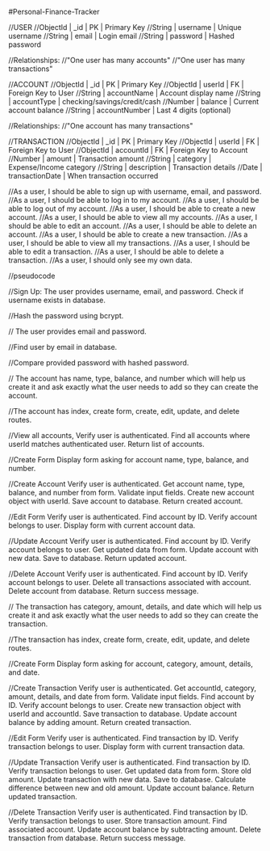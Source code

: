 #Personal-Finance-Tracker

//USER
//ObjectId | _id | PK | Primary Key
//String | username | Unique username
//String | email | Login email
//String | password | Hashed password

//Relationships:
//"One user has many accounts"
//"One user has many transactions"

//ACCOUNT
//ObjectId | _id | PK | Primary Key
//ObjectId | userId | FK | Foreign Key to User
//String | accountName | Account display name
//String | accountType | checking/savings/credit/cash
//Number | balance | Current account balance
//String | accountNumber | Last 4 digits (optional)

//Relationships:
//"One account has many transactions"


//TRANSACTION
//ObjectId | _id | PK | Primary Key
//ObjectId | userId | FK | Foreign Key to User
//ObjectId | accountId | FK | Foreign Key to Account
//Number | amount | Transaction amount
//String | category | Expense/Income category
//String | description | Transaction details
//Date | transactionDate | When transaction occurred
 

//As a user, I should be able to sign up with username, email, and password.
//As a user, I should be able to log in to my account.
//As a user, I should be able to log out of my account.
//As a user, I should be able to create a new account.
//As a user, I should be able to view all my accounts.
//As a user, I should be able to edit an account.
//As a user, I should be able to delete an account.
//As a user, I should be able to create a new transaction.
//As a user, I should be able to view all my transactions.
//As a user, I should be able to edit a transaction.
//As a user, I should be able to delete a transaction.
//As a user, I should only see my own data.




//pseudocode



//Sign Up: The user provides username, email, and password. Check if username exists in database. 

//Hash the password using bcrypt. 

// The user provides email and password. 

//Find user by email in database.

 //Compare provided password with hashed password. 


// The account has name, type, balance, and number which will help us create it and ask exactly what the user needs to add so they can create the account.

//The account has index, create form, create, edit, update, and delete routes.

//View all accounts, Verify user is authenticated. Find all accounts where userId matches authenticated user. Return list of accounts.

//Create Form Display form asking for account name, type, balance, and number.

//Create Account Verify user is authenticated. Get account name, type, balance, and number from form. Validate input fields. Create new account object with userId. Save account to database. Return created account.

//Edit Form Verify user is authenticated. Find account by ID. Verify account belongs to user. Display form with current account data.

//Update Account Verify user is authenticated. Find account by ID. Verify account belongs to user. Get updated data from form. Update account with new data. Save to database. Return updated account.

//Delete Account Verify user is authenticated. Find account by ID. Verify account belongs to user. Delete all transactions associated with account. Delete account from database. Return success message.


// The transaction has category, amount, details, and date which will help us create it and ask exactly what the user needs to add so they can create the transaction.

//The transaction has index, create form, create, edit, update, and delete routes.


//Create Form Display form asking for account, category, amount, details, and date.

//Create Transaction  Verify user is authenticated. Get accountId, category, amount, details, and date from form. Validate input fields. Find account by ID. Verify account belongs to user. Create new transaction object with userId and accountId. Save transaction to database. Update account balance by adding amount. Return created transaction.

//Edit Form Verify user is authenticated. Find transaction by ID. Verify transaction belongs to user. Display form with current transaction data.

//Update Transaction Verify user is authenticated. Find transaction by ID. Verify transaction belongs to user. Get updated data from form. Store old amount. Update transaction with new data. Save to database. Calculate difference between new and old amount. Update account balance. Return updated transaction.

//Delete Transaction Verify user is authenticated. Find transaction by ID. Verify transaction belongs to user. Store transaction amount. Find associated account. Update account balance by subtracting amount. Delete transaction from database. Return success message.